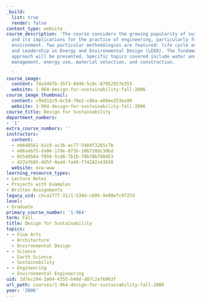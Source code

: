 ```yaml
---
_build:
  list: true
  render: false
content_type: website
course_description: 'The course considers the growing popularity of sustainability
  and its implications for the practice of engineering, particularly for the built
  environment. Two particular methodologies are featured: life cycle assessment (LCA)
  and Leadership in Energy and Environmental Design (LEED). The fundamentals of each
  approach will be presented. Specific topics covered include water and wastewater
  management, energy use, material selection, and construction.

  '
course_image:
  content: 74a3407b-35f3-8848-5c9c-87952957e353
  website: 1-964-design-for-sustainability-fall-2006
course_image_thumbnail:
  content: c94d12c9-bc54-70e2-c66a-a09ee253ea99
  website: 1-964-design-for-sustainability-fall-2006
course_title: Design for Sustainability
department_numbers:
- '1'
extra_course_numbers: ''
instructors:
  content:
  - eb648561-b1c0-ac36-ac77-5484f32b5c7b
  - e06aab75-da06-17de-873b-10b710dc39bd
  - 655d9584-f056-5cd8-7b1b-f8b70b708d53
  - 427e7685-dd5f-0ad4-fa46-f74282c43b58
  website: ocw-www
learning_resource_types:
- Lecture Notes
- Projects with Examples
- Written Assignments
legacy_uid: cbca1f77-31c1-534d-c605-9e90efc9f27d
level:
- Graduate
primary_course_number: '1.964'
term: Fall
title: Design for Sustainability
topics:
- - Fine Arts
  - Architecture
  - Environmental Design
- - Science
  - Earth Science
  - Sustainability
- - Engineering
  - Environmental Engineering
uid: 2d7ec294-2e64-4355-b40d-d87c2e76963f
url_path: courses/1-964-design-for-sustainability-fall-2006
year: '2006'
---
```

